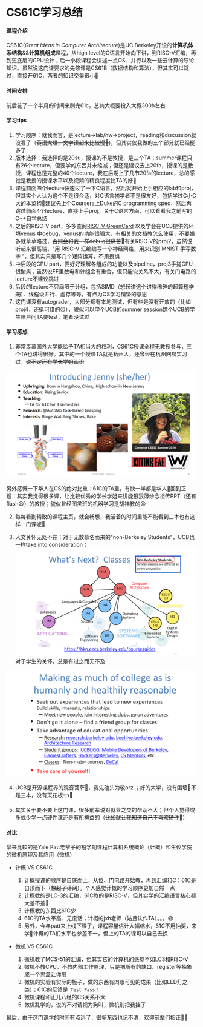# CS61C学习总结

#### 课程介绍

CS61C(*Great Ideas in Computer Architecture*)是UC Berkeley开设的**计算机体系结构**&&**计算机组成**课程，从high level的C语言开始向下讲，到RISC-V汇编，再到更底层的CPU设计；后一小段课程会讲述一点OS、并行以及一些云计算的导论知识。虽然说这门课要求的先修课是CS61B（数据结构和算法），但其实可以跳过，直接开61C，两者的知识交集很小👀

#### 时间安排

前后花了一个半月的时间来刷完61c，总共大概要投入大概300h左右

#### 学习tips

1. 学习顺序：就我而言，是lecture->lab/hw->project，reading和discussion就没看了（~~英语太烂，文字读起来比较慢🤡~~)，但其实仅我做的三个部分就已经挺多了
2. 版本选择：我选择的是20su，授课的不是教授，是三个TA；summer课程只有26个lecture，但要学的东西并未缩减；但还是建议去上20fa，授课的是教授，课程也是完整的40个lecture，我在后期上了几节20fa的lecture，总的感觉是教授的授课水平以及视频的精良程度比TA的好🤔
3. 课程前面四个lecture快速过了一下C语言，然后就开始上手相应的lab和proj，但其实个人认为这个不是很合适，对C语言初学者不是很友好，包括学过C小C大的本菜狗🤡建议先上个Coursera上Duke的C programming spec，然后再跳过前面4个lecture，直接上手proj。关于C语言方面，可以看看我之前写的[C++自学总结](https://www.cc98.org/topic/5550820) 
4. 之后的RISC-V part，多多查阅[RISC-V GreenCard](https://inst.eecs.berkeley.edu/~cs61c/sp21/resources-pdfs/riscvcard.pdf) 以及学会在UCB提供的环境[venus](https://venus.cs61c.org/) 中debug，venus的功能很强大，有相关的文档教怎么使用，不要嫌多就草草略过，~~否则会和我一样debug很痛苦~~🤡有关RISC-V的proj2，虽然说听起来很高端，“用 RISC-V 汇编编写一个神经网络，用来识别 MNIST 手写数字 ”，但其实只是写几个矩阵运算，不用畏惧
5. 中后段的CPU part，要好好理解各组成的功能以及pipeline，proj3手搓CPU很酸爽；虽然说EE里数电和计组会有重合，但只能说关系不大，有关门电路的lecture不建议跳过
6. 后段的lecture不只局限于计组，包括SIMD（~~想起讲这个讲得稀碎的超算短学期~~）、线程级并行、虚存等等，有点为OS学习铺垫的意思
7. 这门课没有autograder，大部分都有本地测试，但有些是没有开放的（比如proj4，还挺可惜的😥），貌似可以申个UCB的summer session嫖个UCB的学生账户问TA要test，笔者没试过



#### 学习感想

1. 非常羡慕国外大学能给予TA相当大的权利，CS61C授课全程无教授参与，三个TA也讲得很好。其中的一个授课TA就是杭州人，还曾经在杭州网易实习过，~~说不定还有学长学姐认识~~

![1687775707297](assets/1687775707297.png)

另外感慨一下华人在CS的绝对比重：61C的TA里，有快一半都是华人🤔回到正题：其实我觉得很多课，让比较优秀的学长学姐来讲能狠狠薄纱念祖传PPT（还有flash😆）的教授；貌似曾经图灵班的机器学习是胡神教的😍

2. 每每看到精致的课程主页，就会畅想，我活着的时间里能不能看到三本也有这样一门课呢🤔

3. 人文关怀无处不在：对于无数慕名而来的"non-Berkeley Students"，UCB也一样take into consideration；
  ![1687782495605](assets/1687782495605.png)   
  对于学生的关怀，总是有过之而无不及

  ![1687782702132](assets/1687782702132.png)

  

4. UCB是开源课程界的观音菩萨🥰，我先磕头为敬orz ；好的大学，没有围墙🤗不是三本，没有天花板👈🤣

5. 其实关于要不要上这门课，很多前辈说对就业之类的帮助不大；但个人觉得或多或少学一点硬件课还是有所裨益的（~~比如就让我知道自己不喜欢硬件~~🤡）



#### 对比

拿来比较的是Yale Patt老爷子的短学期课程计算机系统概论（计概）和生仪学院的微机原理及其应用（微机）

- 计概 VS CS61C

    1. 计概授课的顺序是自底而上，从位、门电路开始教，再到汇编和C；61C是自顶而下（~~想起了计网~~）。个人感觉计概的学习顺序更加自然一点
    2. 计概教的是LC-3的汇编，61C教的是RISC-V，但其实学的汇编语言核心都大差不差👀
    3. 计概教的东西比61C少
    4. 61C的TA水平高、无废话；计概的jxh老师（姑且认作TA）。。。😆
    5. 另外，今年patt来上线下课了，课程容量估计大幅缩水，61C不用抽奖，来学🤗计概的TA们水平也参差不一，但上的TA的课可以自己去换

- 微机 VS CS61C
    1. 微机教了MCS-51的汇编，但其实它的计算机的感觉不如LC3和RISC-V
    2. 微机不教CPU，不教内部工作原理，只是把所有的端口、register等抽象成一个黑盒让你用
    3. 微机的实验有实际的板子，做的东西有肉眼可见的成果（比如LED灯之类）；61C的反馈是` Test Pass！` 
    4. 微机课程和正儿八经的CS关系不大
    5. 微机乱学的，说的不对请视为狗叫，微机别把我挂了




最后，由于这门课学的时间有点远了，很多东西也记不清，欢迎前辈们指正🥰🥰